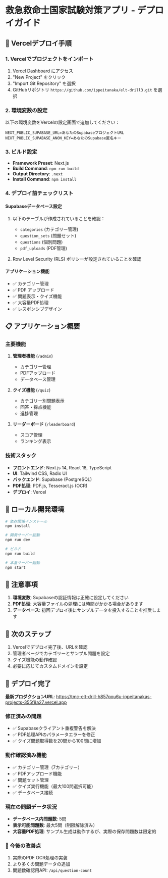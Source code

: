 # 救急救命士国家試験対策アプリ - デプロイガイド

## 🚀 Vercelデプロイ手順

### 1. Vercelでプロジェクトをインポート
1. [Vercel Dashboard](https://vercel.com/dashboard) にアクセス
2. "New Project" をクリック
3. "Import Git Repository" を選択
4. GitHubリポジトリ `https://github.com/ippeitanaka/elt-drill3.git` を選択

### 2. 環境変数の設定
以下の環境変数をVercelの設定画面で追加してください：

```
NEXT_PUBLIC_SUPABASE_URL=あなたのSupabaseプロジェクトURL
NEXT_PUBLIC_SUPABASE_ANON_KEY=あなたのSupabase匿名キー
```

### 3. ビルド設定
- **Framework Preset**: Next.js
- **Build Command**: `npm run build`
- **Output Directory**: `.next`
- **Install Command**: `npm install`

### 4. デプロイ前チェックリスト

#### Supabaseデータベース設定
1. 以下のテーブルが作成されていることを確認：
   - `categories` (カテゴリー管理)
   - `question_sets` (問題セット)
   - `questions` (個別問題)
   - `pdf_uploads` (PDF管理)

2. Row Level Security (RLS) ポリシーが設定されていることを確認

#### アプリケーション機能
- ✅ カテゴリー管理
- ✅ PDF アップロード
- ✅ 問題表示・クイズ機能
- ✅ 大容量PDF処理
- ✅ レスポンシブデザイン

## 📋 アプリケーション概要

### 主要機能
1. **管理者機能** (`/admin`)
   - カテゴリー管理
   - PDFアップロード
   - データベース管理

2. **クイズ機能** (`/quiz`)
   - カテゴリー別問題表示
   - 回答・採点機能
   - 進捗管理

3. **リーダーボード** (`/leaderboard`)
   - スコア管理
   - ランキング表示

### 技術スタック
- **フロントエンド**: Next.js 14, React 18, TypeScript
- **UI**: Tailwind CSS, Radix UI
- **バックエンド**: Supabase (PostgreSQL)
- **PDF処理**: PDF.js, Tesseract.js (OCR)
- **デプロイ**: Vercel

## 🔧 ローカル開発環境

```bash
# 依存関係インストール
npm install

# 開発サーバー起動
npm run dev

# ビルド
npm run build

# 本番サーバー起動
npm start
```

## 📝 注意事項

1. **環境変数**: Supabaseの認証情報は正確に設定してください
2. **PDF処理**: 大容量ファイルの処理には時間がかかる場合があります
3. **データベース**: 初回デプロイ後にサンプルデータを投入することを推奨します

## 🎯 次のステップ

1. Vercelでデプロイ完了後、URLを確認
2. 管理者ページでカテゴリーとサンプル問題を設定
3. クイズ機能の動作確認
4. 必要に応じてカスタムドメインを設定

## 🎉 デプロイ完了

**最新プロダクションURL**: https://tmc-elt-drill-h857qou6u-ippeitanakas-projects-355f8a27.vercel.app

### 修正済みの問題
- ✅ Supabaseクライアント重複警告を解決
- ✅ PDF処理APIのパラメータエラーを修正
- ✅ クイズ問題取得数を20問から100問に増加

### 動作確認済み機能
- ✅ カテゴリー管理（7カテゴリー）
- ✅ PDFアップロード機能
- ✅ 問題セット管理
- ✅ クイズ実行機能（最大100問選択可能）
- ✅ データベース接続

### 現在の問題データ状況
- **データベース内問題数**: 5問
- **表示可能問題数**: 最大5問（制限解除済み）
- **大容量PDF処理**: サンプル生成は動作するが、実際の保存問題数は限定的

### 🔧 今後の改善点
1. 実際のPDF OCR処理の実装
2. より多くの問題データの追加
3. 問題数確認用API: `/api/question-count`
